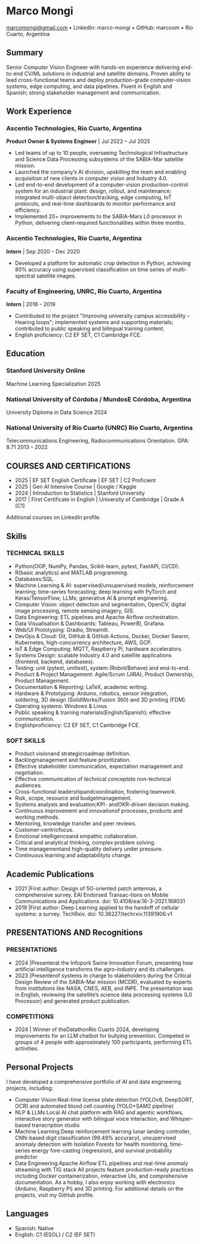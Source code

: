 # Marco Mongi

marcomongi@gmail.com • LinkedIn: marco-mongi • GitHub: marcoom • Río Cuarto, Argentina

## Summary
Senior Computer Vision Engineer with hands-on experience delivering end-to-end CV/ML solutions in industrial and satellite domains. Proven ability to lead cross-functional teams and deploy production-grade computer-vision systems, edge computing, and data pipelines. Fluent in English and Spanish; strong stakeholder management and communication.

## Work Experience

### Ascentio Technologies, Río Cuarto, Argentina
**Product Owner & Systems Engineer** | Jul 2022 – Jul 2025
- Led teams of up to 10 people, overseeing Technological Infrastructure and Science Data Processing subsystems of the SABIA-Mar satellite mission.
- Launched the company’s AI division, upskilling the team and enabling acquisition of new clients in computer vision and Industry 4.0.
- Led end-to-end development of a computer-vision production-control system for an industrial plant: design, rollout, and maintenance; integrated multi-object detection/tracking, edge computing, IoT protocols, and real-time dashboards to monitor performance and efficiency.
- Implemented 20+ improvements to the SABIA-Mars L0 processor in Python, delivering client-required functionalities within three months.

### Ascentio Technologies, Río Cuarto, Argentina
**Intern** | Sep 2020 – Dec 2020
- Developed a platform for automatic crop detection in Python, achieving 80% accuracy using supervised classification on time series of multi-spectral satellite images.

### Faculty of Engineering, UNRC, Río Cuarto, Argentina
**Intern** | 2018 – 2019
- Contributed to the project "Improving university campus accessibility – Hearing loops"; implemented systems and supporting materials; contributed to public speaking and bilingual training content.
- English proficiency: C2 EF SET, C1 Cambridge FCE.

## Education

### Stanford University Online
Machine Learning Specialization 2025

### National University of Córdoba / MundosE Córdoba, Argentina
University Diploma in Data Science 2024

### National University of Río Cuarto (UNRC) Río Cuarto, Argentina
Telecommunications Engineering, Radiocommunications Orientation. GPA: 8.71 2013 – 2022

## COURSES AND CERTIFICATIONS

- 2025 | EF SET English Certificate | EF SET | C2 Proficient
- 2025 | Gen AI Intensive Course | Google / Kaggle
- 2024 | Introduction to Statistics | Stanford University
- 2017 | First Certificate in English | University of Cambridge | Grade A (C1)

Additional courses on LinkedIn profile.

## Skills

### TECHNICAL SKILLS
- Python(OOP, NumPy, Pandas, Scikit-learn, pytest, FastAPI, CI/CD).
- R(basic analytics) and MATLAB programming.
- Databases:SQL.
- Machine Learning & AI: supervised/unsupervised models, reinforcement learning; time-series forecasting; deep learning with PyTorch and Keras/TensorFlow; LLMs; generative AI & prompt engineering.
- Computer Vision: object detection and segmentation, OpenCV, digital image processing, remote sensing imagery, GIS.
- Data Engineering: ETL pipelines and Apache Airflow orchestration.
- Data Visualisation & Dashboards: Tableau, PowerBI, Grafana.
- Web/UI Prototyping: Gradio, Streamlit.
- DevOps & Cloud: Git, GitHub & GitHub Actions, Docker, Docker Swarm, Kubernetes, high-concurrency architecture, AWS, GCP.
- IoT & Edge Computing: MQTT, Raspberry Pi, hardware accelerators.
- Systems Design: scalable Industry 4.0 and satellite applications (frontend, backend, databases).
- Testing: unit (pytest, unittest), system (Robot/Behave) and end-to-end.
- Product & Project Management: Agile/Scrum (JIRA), Product Ownership, Product Management.
- Documentation & Reporting: LaTeX, academic writing.
- Hardware & Prototyping: Arduino, robotics, sensor integration, soldering, 3D design (SolidWorks/Fusion 360) and 3D printing (FDM).
- Operating systems: Windows & Linux.
- Public speaking & training materials(English/Spanish); effective communication.
- Englishproficiency: C2 EF SET, C1 Cambridge FCE.

### SOFT SKILLS
- Product visionand strategicroadmap definition.
- Backlogmanagement and feature prioritization.
- Effective stakeholder communication, expectation management and negotiation.
- Effective communication of technical conceptsto non-technical audiences.
- Cross-functional leadershipandcoordination, fostering teamwork.
- Risk, scope, resource and budgetmanagement.
- Systems analysis and evaluation;KPI- andOKR-driven decision making.
- Continuous improvement and innovationof processes, products and working methods.
- Mentoring, knowledge transfer and peer reviews.
- Customer-centricfocus.
- Emotional intelligenceand empathic collaboration.
- Critical and analytical thinking, complex problem solving.
- Time managementand high-quality delivery under pressure.
- Continuous learning and adaptabilityto change.

## Academic Publications

- 2021 |First author: Design of 5G-oriented patch antennas, a comprehensive survey. EAI Endorsed Transac-tions on Mobile Communications and Applications. doi: 10.4108/eai.16-3-2021.169031
- 2019 |First author: Deep Learning applied to the handoff of cellular systems: a survey. TechRxiv. doi: 10.36227/techrxiv.11391906.v1

## PRESENTATIONS AND Recognitions

### PRESENTATIONS
- 2024 |Presenterat the Infopork Swine Innovation Forum, presenting how artificial intelligence transforms the agro-industry and its challenges.
- 2023 |Presenterof systems in charge to stakeholders during the Critical Design Review of the SABIA-Mar mission (MCDR), evaluated by experts from institutions like NASA, CNES, AEB, and INPE. The presentation was in English, reviewing the satellite’s science data processing systems (L0 Processor) and generated product publication.

### COMPETITIONS
- 2024 | Winner of theDatathonRío Cuarto 2024, developing improvements for an LLM chatbot for bullying prevention. Competed in groups of 4 people with approximately 100 participants, performing ETL activities.

## Personal Projects
I have developed a comprehensive portfolio of AI and data engineering projects, including:
- Computer Vision:Real-time license plate detection (YOLOv8, DeepSORT, OCR) and automated blood cell counting (YOLO+SAM2 pipeline)
- NLP & LLMs:Local AI chat platform with RAG and agentic workflows, interactive story generator with bilingual voice interaction, and Whisper-based transcription studio
- Machine Learning:Deep reinforcement learning lunar landing controller, CNN-based digit classification (99.49% accuracy), unsupervised anomaly detection with Isolation Forests for health monitoring, time-series energy fore-casting (regression), and survival probability predictor
- Data Engineering:Apache Airflow ETL pipelines and real-time anomaly streaming with TIG stack
All projects feature production-ready practices including Docker containerization, interactive UIs, and comprehensive documentation. As a hobby, I also enjoy working with electronics (Arduino, Raspberry Pi) and 3D printing. For additional details on the projects, visit my GitHub profile.

## Languages
- Spanish: Native
- English: C1 (ESOL) / C2 (EF SET)